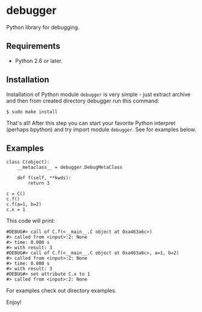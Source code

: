 # debugger

Python library for debugging.

## Requirements

- Python 2.6 or later.

## Installation

Installation of Python module `debugger` is very simple - just extract archive
and then from created directory debugger run this command:

    $ sudo make install

That's all! After this step you can start your favorite Python interpret (perhaps
bpython) and try import module `debugger`. See for examples below.


## Examples

    class C(object):
        __metaclass__ = debugger.DebugMetaClass

        def f(self, **kwds):
            return 3

    c = C()
    c.f()
    c.f(a=1, b=2)
    c.x = 1

This code will print:

    #DEBUG#> call of C.f(<__main__.C object at 0xa463a6c>)
    #> called from <input>:2: None
    #> time: 0.000 s
    #> with result: 3
    #DEBUG#> call of C.f(<__main__.C object at 0xa463a6c>, a=1, b=2)
    #> called from <input>:2: None
    #> time: 0.000 s
    #> with result: 3
    #DEBUG#> set attribute C.x to 1
    #> called from <input>:2: None

For examples check out directory examples.


Enjoy!
